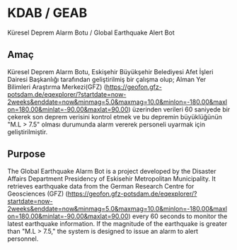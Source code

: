 # KDAB / GEAB
Küresel Deprem Alarm Botu / Global Earthquake Alert Bot

## Amaç
Küresel Deprem Alarm Botu, Eskişehir Büyükşehir Belediyesi Afet İşleri Dairesi Başkanlığı tarafından geliştirilmiş bir çalışma olup; Alman Yer Bilimleri Araştırma Merkezi(GFZ) (https://geofon.gfz-potsdam.de/eqexplorer/?startdate=now-2weeks&enddate=now&minmag=5.0&maxmag=10.0&minlon=-180.00&maxlon=180.00&minlat=-90.00&maxlat=90.00) üzerinden verileri 60 saniyede bir çekerek son deprem verisini kontrol etmek ve bu depremin büyüklüğünün "M.L > 7.5" olması durumunda alarm vererek personeli uyarmak için geliştirilmiştir.

## Purpose
The Global Earthquake Alarm Bot is a project developed by the Disaster Affairs Department Presidency of Eskisehir Metropolitan Municipality. It retrieves earthquake data from the German Research Centre for Geosciences (GFZ) (https://geofon.gfz-potsdam.de/eqexplorer/?startdate=now-2weeks&enddate=now&minmag=5.0&maxmag=10.0&minlon=-180.00&maxlon=180.00&minlat=-90.00&maxlat=90.00) every 60 seconds to monitor the latest earthquake information. If the magnitude of the earthquake is greater than "M.L > 7.5," the system is designed to issue an alarm to alert personnel.
